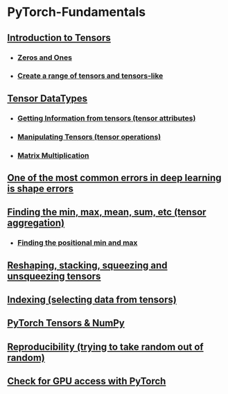 #  **PyTorch-Fundamentals**

## [Introduction to Tensors](https://colab.research.google.com/github/yahyaahmedkhann/pytorch-fundamentals/blob/main/pytorch_fundamentals.ipynb#scrollTo=23CzgVt6svcq)

* ###  [Zeros and Ones](https://colab.research.google.com/github/yahyaahmedkhann/pytorch-fundamentals/blob/main/pytorch_fundamentals.ipynb#scrollTo=wbcI9lEV2XkD)

* ### [Create a range of tensors and tensors-like](https://colab.research.google.com/github/yahyaahmedkhann/pytorch-fundamentals/blob/main/pytorch_fundamentals.ipynb#scrollTo=wOZF7Jui3WQ-)

##  [Tensor DataTypes](https://colab.research.google.com/github/yahyaahmedkhann/pytorch-fundamentals/blob/main/pytorch_fundamentals.ipynb#scrollTo=vEMd3U-N4ROJ)

* ### [Getting Information from tensors (tensor attributes)](https://colab.research.google.com/github/yahyaahmedkhann/pytorch-fundamentals/blob/main/pytorch_fundamentals.ipynb#scrollTo=KoZ8D5AhglDz)

* ### [Manipulating Tensors (tensor operations)](https://colab.research.google.com/github/yahyaahmedkhann/pytorch-fundamentals/blob/main/pytorch_fundamentals.ipynb#scrollTo=mkQikZOCpN-s)

* ### [Matrix Multiplication](https://colab.research.google.com/github/yahyaahmedkhann/pytorch-fundamentals/blob/main/pytorch_fundamentals.ipynb#scrollTo=8WgDYCNarLq9)

## [One of the most common errors in deep learning is shape errors](https://colab.research.google.com/github/yahyaahmedkhann/pytorch-fundamentals/blob/main/pytorch_fundamentals.ipynb#scrollTo=nrwydT2-tTLB)

## [Finding the min, max, mean, sum, etc (tensor aggregation)](https://colab.research.google.com/github/yahyaahmedkhann/pytorch-fundamentals/blob/main/pytorch_fundamentals.ipynb#scrollTo=usOpjV0c1fRE)

* ### [Finding the positional min and max](https://colab.research.google.com/github/yahyaahmedkhann/pytorch-fundamentals/blob/main/pytorch_fundamentals.ipynb#scrollTo=UW5KmnF739vK)

## [Reshaping, stacking, squeezing and unsqueezing tensors](https://colab.research.google.com/github/yahyaahmedkhann/pytorch-fundamentals/blob/main/pytorch_fundamentals.ipynb#scrollTo=L2BURTky6IDw)

## [Indexing (selecting data from tensors)](https://colab.research.google.com/github/yahyaahmedkhann/pytorch-fundamentals/blob/main/pytorch_fundamentals.ipynb#scrollTo=cQhd9U-rkhep)

## [PyTorch Tensors & NumPy](https://colab.research.google.com/github/yahyaahmedkhann/pytorch-fundamentals/blob/main/pytorch_fundamentals.ipynb#scrollTo=c4PyBzEMm-0J)

## [Reproducibility (trying to take random out of random)](https://colab.research.google.com/github/yahyaahmedkhann/pytorch-fundamentals/blob/main/pytorch_fundamentals.ipynb#scrollTo=jd40efx_rzyE)

## [Check for GPU access with PyTorch](https://colab.research.google.com/github/yahyaahmedkhann/pytorch-fundamentals/blob/main/pytorch_fundamentals.ipynb#scrollTo=GGThHQYUvqpD)
